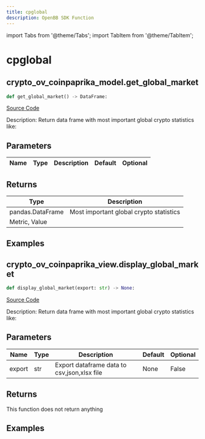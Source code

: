 ```yaml
---
title: cpglobal
description: OpenBB SDK Function
---
```


import Tabs from '@theme/Tabs';
import TabItem from '@theme/TabItem';

# cpglobal

<Tabs>
<TabItem value="model" label="Model" default>

## crypto_ov_coinpaprika_model.get_global_market

```python title='openbb_terminal/cryptocurrency/overview/coinpaprika_model.py'
def get_global_market() -> DataFrame:
```
[Source Code](https://github.com/OpenBB-finance/OpenBBTerminal/tree/main/openbb_terminal/cryptocurrency/overview/coinpaprika_model.py#L72)

Description: Return data frame with most important global crypto statistics like:

## Parameters

| Name | Type | Description | Default | Optional |
| ---- | ---- | ----------- | ------- | -------- |

## Returns

| Type | Description |
| ---- | ----------- |
| pandas.DataFrame | Most important global crypto statistics
Metric, Value |

## Examples



</TabItem>
<TabItem value="view" label="View">

## crypto_ov_coinpaprika_view.display_global_market

```python title='openbb_terminal/cryptocurrency/overview/coinpaprika_view.py'
def display_global_market(export: str) -> None:
```
[Source Code](https://github.com/OpenBB-finance/OpenBBTerminal/tree/main/openbb_terminal/cryptocurrency/overview/coinpaprika_view.py#L74)

Description: Return data frame with most important global crypto statistics like:

## Parameters

| Name | Type | Description | Default | Optional |
| ---- | ---- | ----------- | ------- | -------- |
| export | str | Export dataframe data to csv,json,xlsx file | None | False |

## Returns

This function does not return anything

## Examples



</TabItem>
</Tabs>
